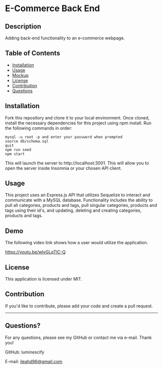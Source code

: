 # E-Commerce Back End

## Description
Adding back-end functionality to an e-commerce webpage.

## Table of Contents

- [Installation](#installation)
- [Usage](#usage)
- [Mockup](#mockup)
- [License](#license)
- [Contribution](#contribution)
- [Questions](#questions)

## Installation
Fork this repository and clone it to your local environment. Once cloned, install the necessary dependencies for this project using npm install. Run the following commands in order:

```
mysql -u root -p and enter your password when prompted
source db/schema.sql
quit
npm run seed
npm start
```

This will launch the server to http://localhost:3001. This will allow you to open the server inside Insomnia or your chosen API client.

## Usage

This project uses an Express.js API that utilizes Sequelize to interact and communicate with a MySQL database. Functionality includes the ability to pull all categories, products and tags, pull singular categories, products and tags using their id's, and updating, deleting and creating categories, products and tags.

## Demo

The following video link shows how a user would utilize the application.

https://youtu.be/wlvGLqTlC-Q

## License

This application is licensed under MIT.

## Contribution

If you'd like to contribute, please add your code and create a pull request.

---

## Questions?
For any questions, please see my GitHub or contact me via e-mail. Thank you!

GitHub: luminescify

E-mail: ileahd96@gmail.com

